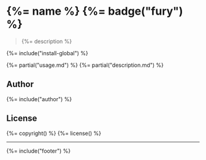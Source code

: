 # {%= name %} {%= badge("fury") %}


> {%= description %}

{%= include("install-global") %}

{%= partial("usage.md") %}
{%= partial("description.md") %}

## Author
{%= include("author") %}

## License
{%= copyright() %}
{%= license() %}

***

{%= include("footer") %}
